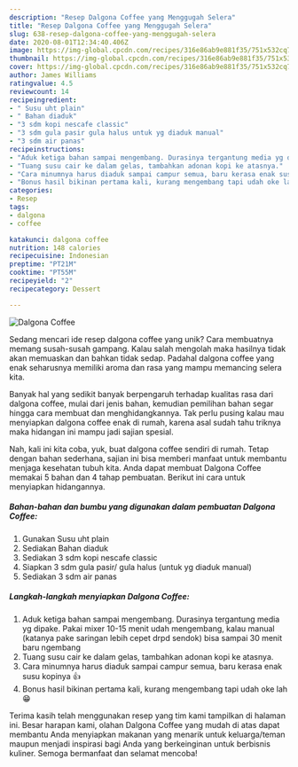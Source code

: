 ```yaml
---
description: "Resep Dalgona Coffee yang Menggugah Selera"
title: "Resep Dalgona Coffee yang Menggugah Selera"
slug: 638-resep-dalgona-coffee-yang-menggugah-selera
date: 2020-08-01T12:34:40.406Z
image: https://img-global.cpcdn.com/recipes/316e86ab9e881f35/751x532cq70/dalgona-coffee-foto-resep-utama.jpg
thumbnail: https://img-global.cpcdn.com/recipes/316e86ab9e881f35/751x532cq70/dalgona-coffee-foto-resep-utama.jpg
cover: https://img-global.cpcdn.com/recipes/316e86ab9e881f35/751x532cq70/dalgona-coffee-foto-resep-utama.jpg
author: James Williams
ratingvalue: 4.5
reviewcount: 14
recipeingredient:
- " Susu uht plain"
- " Bahan diaduk"
- "3 sdm kopi nescafe classic"
- "3 sdm gula pasir gula halus untuk yg diaduk manual"
- "3 sdm air panas"
recipeinstructions:
- "Aduk ketiga bahan sampai mengembang. Durasinya tergantung media yg dipake. Pakai mixer 10-15 menit udah mengembang, kalau manual (katanya pake saringan lebih cepet drpd sendok) bisa sampai 30 menit baru ngembang"
- "Tuang susu cair ke dalam gelas, tambahkan adonan kopi ke atasnya."
- "Cara minumnya harus diaduk sampai campur semua, baru kerasa enak susu kopinya 👍"
- "Bonus hasil bikinan pertama kali, kurang mengembang tapi udah oke lah 😁"
categories:
- Resep
tags:
- dalgona
- coffee

katakunci: dalgona coffee 
nutrition: 148 calories
recipecuisine: Indonesian
preptime: "PT21M"
cooktime: "PT55M"
recipeyield: "2"
recipecategory: Dessert

---
```



![Dalgona Coffee](https://img-global.cpcdn.com/recipes/316e86ab9e881f35/751x532cq70/dalgona-coffee-foto-resep-utama.jpg)

Sedang mencari ide resep dalgona coffee yang unik? Cara membuatnya memang susah-susah gampang. Kalau salah mengolah maka hasilnya tidak akan memuaskan dan bahkan tidak sedap. Padahal dalgona coffee yang enak seharusnya memiliki aroma dan rasa yang mampu memancing selera kita.



Banyak hal yang sedikit banyak berpengaruh terhadap kualitas rasa dari dalgona coffee, mulai dari jenis bahan, kemudian pemilihan bahan segar hingga cara membuat dan menghidangkannya. Tak perlu pusing kalau mau menyiapkan dalgona coffee enak di rumah, karena asal sudah tahu triknya maka hidangan ini mampu jadi sajian spesial.


Nah, kali ini kita coba, yuk, buat dalgona coffee sendiri di rumah. Tetap dengan bahan sederhana, sajian ini bisa memberi manfaat untuk membantu menjaga kesehatan tubuh kita. Anda dapat membuat Dalgona Coffee memakai 5 bahan dan 4 tahap pembuatan. Berikut ini cara untuk menyiapkan hidangannya.

<!--inarticleads1-->

##### Bahan-bahan dan bumbu yang digunakan dalam pembuatan Dalgona Coffee:

1. Gunakan  Susu uht plain
1. Sediakan  Bahan diaduk
1. Sediakan 3 sdm kopi nescafe classic
1. Siapkan 3 sdm gula pasir/ gula halus (untuk yg diaduk manual)
1. Sediakan 3 sdm air panas




<!--inarticleads2-->

##### Langkah-langkah menyiapkan Dalgona Coffee:

1. Aduk ketiga bahan sampai mengembang. Durasinya tergantung media yg dipake. Pakai mixer 10-15 menit udah mengembang, kalau manual (katanya pake saringan lebih cepet drpd sendok) bisa sampai 30 menit baru ngembang
1. Tuang susu cair ke dalam gelas, tambahkan adonan kopi ke atasnya.
1. Cara minumnya harus diaduk sampai campur semua, baru kerasa enak susu kopinya 👍
1. Bonus hasil bikinan pertama kali, kurang mengembang tapi udah oke lah 😁




Terima kasih telah menggunakan resep yang tim kami tampilkan di halaman ini. Besar harapan kami, olahan Dalgona Coffee yang mudah di atas dapat membantu Anda menyiapkan makanan yang menarik untuk keluarga/teman maupun menjadi inspirasi bagi Anda yang berkeinginan untuk berbisnis kuliner. Semoga bermanfaat dan selamat mencoba!
